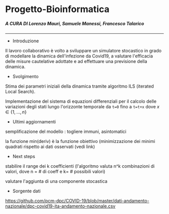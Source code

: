 # Progetto-Bioinformatica

##### A CURA DI Lorenzo Mauri, Samuele Manessi, Francesco Talarico

--------------------------------------------------------------------------------------------

- Introduzione

Il lavoro collaborativo è volto a sviluppare un simulatore stocastico in grado di modellare la dinamica dell'infezione da Covid19, a valutare l'efficacia delle misure cautelative adottate e ad effettuare una previsione della dinamica.

- Svolgimento 

Stima dei parametri iniziali della dinamica tramite algoritmo ILS (iterated Local Search).

Implementazione del sistema di equazioni differenziali per il calcolo delle variazioni degli stati lungo l'orizzonte temporale da `t=0` fino a `t=t+x`  dove $x \in \{1,\dots,n\}$ 


- Ultimi aggiornamenti 

semplificazione del modello : togliere immuni, asintomatici

la funzione min(deriv) è la funzione obiettivo (minimizzazione dei minimi quadrati rispetto ai dati osservati (vedi link)


- Next steps 

stabilire il range dei k coefficienti (l'algoritmo valuta n^k combinazioni di valori, dove n = # di coeff e k= # possibili valori)

valutare l'aggiunta di una componente stocastica 

- Sorgente dati 

https://github.com/pcm-dpc/COVID-19/blob/master/dati-andamento-nazionale/dpc-covid19-ita-andamento-nazionale.csv







